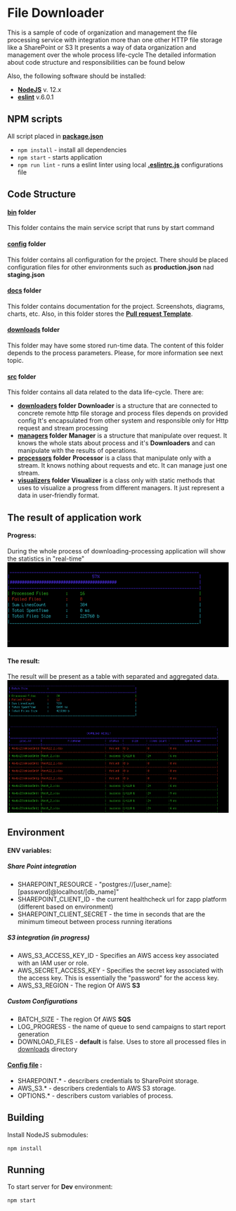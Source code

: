 
# File Downloader
This is a sample of code of organization and management the file processing service with integration more than one other HTTP file storage like a SharePoint or S3
It presents a way of data organization and management over the whole process life-cycle
The detailed information about code structure and responsibilities can be found below


Also, the following software should be installed:

* **[NodeJS](http://nodejs.org)** v. 12.x
* **[eslint](https://www.npmjs.com/package/eslint)** v.6.0.1 


## NPM scripts
All script placed in **[package.json](./package.json)**

* ```npm install``` - install all dependencies
* ```npm start``` - starts application
* ```npm run lint``` - runs a eslint linter using local **[.eslintrc.js](./.eslintrc.js)** configurations file

## Code Structure

#### [bin](./bin) folder
This folder contains the main service script that runs by start command
#### [config](./config) folder
This folder contains all configuration for the project. 
There should be placed configuration files for other environments such as **production.json** nad **staging.json**
#### [docs](./docs) folder
This folder contains documentation for the project. Screenshots, diagrams, charts, etc. 
Also, in this folder stores the **[Pull request Template](./docs/pull_request_template.md)**. 
#### [downloads](./downloads) folder
This folder may have some stored run-time data. The content of this folder depends to the process parameters. 
Please, for more information see next topic.
#### [src](./src) folder
This folder contains all data related to the data life-cycle. 
There are:
* **[downloaders](./src/downloaders) folder**
**Downloader** is a structure that are connected to concrete remote http file storage and process files depends on provided config
It's encapsulated from other system and responsible only for Http request and stream processing  
* **[managers](./src/managers) folder**
**Manager** is a structure that manipulate over request. It knows the whole stats about process and it's **Downloaders** and can manipulate with the results of operations.  
* **[processors](./src/processors) folder**
**Processor** is a class that manipulate only with a stream. It knows nothing about requests and etc. It can manage just one stream. 
* **[visualizers](./src/visualizers) folder**
**Visualizer**  is a class only with static methods that uses to visualize a progress from different managers. It just represent a data in user-friendly format. 


## The result of application work

#### Progress:
During the whole process of downloading-processing application will show the statistics in "real-time"
![alt text](./docs/sc_1.png)

#### The result:
The result will be present as a table with separated and aggregated data. 
![alt text](./docs/sc_2.png)


## Environment

#### ENV variables:

##### Share Point integration
* SHAREPOINT_RESOURCE - "postgres://[user_name]:[password]@localhost/[db_name]"
* SHAREPOINT_CLIENT_ID - the current healthcheck url for zapp platform (different based on environment)
* SHAREPOINT_CLIENT_SECRET - the time in seconds that are the minimum timeout between process running iterations
##### S3 integration (in progress)
* AWS_S3_ACCESS_KEY_ID - Specifies an AWS access key associated with an IAM user or role.
* AWS_SECRET_ACCESS_KEY - Specifies the secret key associated with the access key. This is essentially the "password" for the access key.
* AWS_S3_REGION - The region Of AWS **S3**
##### Custom Configurations
* BATCH_SIZE - The region Of AWS **SQS**
* LOG_PROGRESS - the name of queue to send campaigns to start report generation
* DOWNLOAD_FILES - **default** is false. Uses to store all processed files in [downloads](./downloads) directory


#### [Config file](./config/default.json) :
* SHAREPOINT.* - describers credentials to SharePoint storage.
* AWS_S3.* - describers credentials to AWS S3 storage.
* OPTIONS.* - describers custom variables of process.

## Building

Install NodeJS submodules:
```
npm install
```


## Running

To start server for **Dev** environment: 
```
npm start
```




